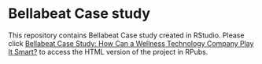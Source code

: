 # Bellabeat Case study

This repository contains Bellabeat Case study created in RStudio. Please click [Bellabeat Case Study: How Can a Wellness Technology Company Play It Smart?](https://rpubs.com/Alexander_Kalita/1041951) to access the HTML version of the project in RPubs.


